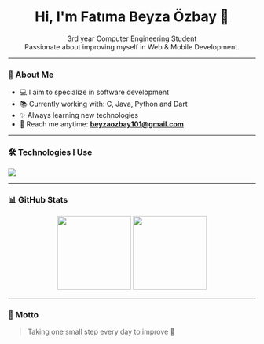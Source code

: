 <h1 align="center">Hi, I'm Fatıma Beyza Özbay 👋</h1>

<p align="center">
  3rd year Computer Engineering Student  
  <br>
  Passionate about improving myself in Web & Mobile Development.
</p>

---

### 🚀 About Me
- 💻 I aim to specialize in software development
- 📚 Currently working with: C, Java, Python and Dart
- ✨ Always learning new technologies
- 📨 Reach me anytime: **beyzaozbay101@gmail.com**

---

### 🛠️ Technologies I Use
<div>
  <img src="https://skillicons.dev/icons?i=c,java,python,dart,flutter,html,css,js,git,github" />
</div>

---

### 📊 GitHub Stats
<div align="center">
  <img src="https://github-readme-stats.vercel.app/api?username=fbeyzaozbay&show_icons=true&theme=tokyonight" height="150"/>
  <img src="https://github-readme-stats.vercel.app/api/top-langs/?username=fbeyzaozbay&layout=compact&theme=tokyonight" height="150"/>
</div>

---

### 🌟 Motto
> Taking one small step every day to improve 🚀
